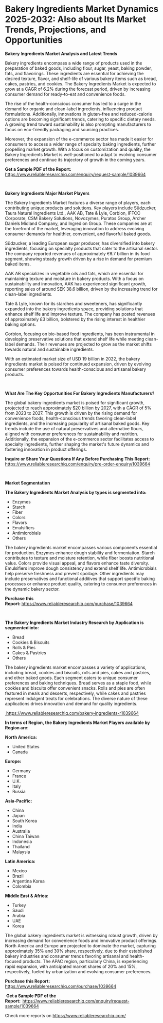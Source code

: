 <p><h1>Bakery Ingredients Market Dynamics 2025-2032: Also about Its Market Trends, Projections, and Opportunities</h1></p><p><strong>Bakery Ingredients Market Analysis and Latest Trends</strong></p>
<p><p>Bakery ingredients encompass a wide range of products used in the preparation of baked goods, including flour, sugar, yeast, baking powder, fats, and flavorings. These ingredients are essential for achieving the desired texture, flavor, and shelf-life of various bakery items such as bread, cakes, pastries, and cookies. The Bakery Ingredients Market is expected to grow at a CAGR of 6.2% during the forecast period, driven by increasing consumer demand for ready-to-eat and convenience foods. </p><p>The rise of the health-conscious consumer has led to a surge in the demand for organic and clean-label ingredients, influencing product formulations. Additionally, innovations in gluten-free and reduced-calorie options are becoming significant trends, catering to specific dietary needs. A growing trend toward sustainability is also prompting manufacturers to focus on eco-friendly packaging and sourcing practices. </p><p>Moreover, the expansion of the e-commerce sector has made it easier for consumers to access a wider range of specialty baking ingredients, further propelling market growth. With a focus on customization and quality, the Bakery Ingredients Market is well-positioned to adapt to evolving consumer preferences and continue its trajectory of growth in the coming years.</p></p>
<p><strong>Get a Sample PDF of the Report:&nbsp;</strong> <a href="https://www.reliableresearchiq.com/enquiry/request-sample/1039664?utm_campaign=2132&utm_medium=2&utm_source=Github&utm_content=ia&utm_term=14022025&utm_id=bakery-ingredients">https://www.reliableresearchiq.com/enquiry/request-sample/1039664</a></p>
<p>&nbsp;</p>
<p><strong>Bakery Ingredients Major Market Players</strong></p>
<p><p>The Bakery Ingredients Market features a diverse range of players, each contributing unique products and solutions. Key players include Südzucker, Taura Natural Ingredients Ltd., AAK AB, Tate & Lyle, Corbion, IFFCO Corporate, CSM Bakery Solutions, Novozymes, Puratos Group, Archer Daniels Midland Company, and Ingredion Group. These companies are at the forefront of the market, leveraging innovation to address evolving consumer demands for healthier, convenient, and flavorful baked goods.</p><p>Südzucker, a leading European sugar producer, has diversified into bakery ingredients, focusing on specialty products that cater to the artisanal sector. The company reported revenues of approximately €6.7 billion in its food segment, showing steady growth driven by a rise in demand for premium baked items.</p><p>AAK AB specializes in vegetable oils and fats, which are essential for maintaining texture and moisture in bakery products. With a focus on sustainability and innovation, AAK has experienced significant growth, reporting sales of around SEK 38.6 billion, driven by the increasing trend for clean-label ingredients.</p><p>Tate & Lyle, known for its starches and sweeteners, has significantly expanded into the bakery ingredients space, providing solutions that enhance shelf life and improve texture. The company has posted revenues of approximately £3 billion, bolstered by the rising interest in healthier baking options.</p><p>Corbion, focusing on bio-based food ingredients, has been instrumental in developing preservative solutions that extend shelf life while meeting clean-label demands. Their revenues are projected to grow as the market shifts towards natural and sustainable ingredients.</p><p>With an estimated market size of USD 19 billion in 2022, the bakery ingredients market is poised for continued expansion, driven by evolving consumer preferences towards health-conscious and artisanal bakery products.</p></p>
<p>&nbsp;</p>
<p><strong>What Are The Key Opportunities For Bakery Ingredients Manufacturers?</strong></p>
<p><p>The global bakery ingredients market is poised for significant growth, projected to reach approximately $20 billion by 2027, with a CAGR of 5% from 2023 to 2027. This growth is driven by the rising demand for convenience foods, health-conscious trends favoring clean-label ingredients, and the increasing popularity of artisanal baked goods. Key trends include the use of natural preservatives and alternative flours, aligned with consumer preferences for sustainability and nutrition. Additionally, the expansion of the e-commerce sector facilitates access to specialty ingredients, further shaping the market's future dynamics and fostering innovation in product offerings.</p></p>
<p><strong>Inquire or Share Your Questions If Any Before Purchasing This Report:</strong> <a href="https://www.reliableresearchiq.com/enquiry/pre-order-enquiry/1039664?utm_campaign=2132&utm_medium=2&utm_source=Github&utm_content=ia&utm_term=14022025&utm_id=bakery-ingredients">https://www.reliableresearchiq.com/enquiry/pre-order-enquiry/1039664</a></p>
<p>&nbsp;</p>
<p><strong>Market Segmentation</strong></p>
<p><strong>The Bakery Ingredients Market Analysis by types is segmented into:</strong></p>
<p><ul><li>Enzymes</li><li>Starch</li><li>Fiber</li><li>Colors</li><li>Flavors</li><li>Emulsifiers</li><li>Antimicrobials</li><li>Others</li></ul></p>
<p><p>The bakery ingredients market encompasses various components essential for production. Enzymes enhance dough stability and fermentation. Starch contributes to texture and moisture retention, while fiber boosts nutritional value. Colors provide visual appeal, and flavors enhance taste diversity. Emulsifiers improve dough consistency and extend shelf life. Antimicrobials help preserve freshness and prevent spoilage. Other ingredients may include preservatives and functional additives that support specific baking processes or enhance product quality, catering to consumer preferences in the dynamic bakery sector.</p></p>
<p><strong>Purchase this Report:&nbsp;</strong><a href="https://www.reliableresearchiq.com/purchase/1039664?utm_campaign=2132&utm_medium=2&utm_source=Github&utm_content=ia&utm_term=14022025&utm_id=bakery-ingredients">https://www.reliableresearchiq.com/purchase/1039664</a></p>
<p>&nbsp;</p>
<p><strong>The Bakery Ingredients Market Industry Research by Application is segmented into:</strong></p>
<p><ul><li>Bread</li><li>Cookies & Biscuits</li><li>Rolls & Pies</li><li>Cakes & Pastries</li><li>Others</li></ul></p>
<p><p>The bakery ingredients market encompasses a variety of applications, including bread, cookies and biscuits, rolls and pies, cakes and pastries, and other baked goods. Each segment caters to unique consumer preferences and baking techniques. Bread serves as a staple food, while cookies and biscuits offer convenient snacks. Rolls and pies are often featured in meals and desserts, respectively, while cakes and pastries represent indulgent treats for celebrations. The diverse nature of these applications drives innovation and demand for quality ingredients.</p></p>
<p><a href="https://www.reliableresearchiq.com/bakery-ingredients-r1039664?utm_campaign=2132&utm_medium=2&utm_source=Github&utm_content=ia&utm_term=14022025&utm_id=bakery-ingredients">&nbsp;https://www.reliableresearchiq.com/bakery-ingredients-r1039664</a></p>
<p><strong>In terms of Region, the Bakery Ingredients Market Players available by Region are:</strong></p>
<p>
    <p> <strong> North America: </strong>
        <ul>
            <li>United States</li>
            <li>Canada</li>
        </ul>
        </p> 
    <p> <strong> Europe: </strong>
        <ul>
            <li>Germany</li>
            <li>France</li>
            <li>U.K.</li>
            <li>Italy</li>
            <li>Russia</li>
        </ul>
        </p> 
    <p> <strong> Asia-Pacific: </strong>
        <ul>
            <li>China</li>
            <li>Japan</li>
            <li>South Korea</li>
            <li>India</li>
            <li>Australia</li>
            <li>China Taiwan</li>
            <li>Indonesia</li>
            <li>Thailand</li>
            <li>Malaysia</li>
        </ul>
        </p> 
    <p> <strong> Latin America: </strong>
        <ul>
            <li>Mexico</li>
            <li>Brazil</li>
            <li>Argentina Korea</li>
            <li>Colombia</li>
        </ul>
        </p> 
    <p> <strong> Middle East & Africa: </strong>
        <ul>
            <li>Turkey</li>
            <li>Saudi</li>
            <li>Arabia</li>
            <li>UAE</li>
            <li>Korea</li>
        </ul>
    </p>
    </p>
<p><p>The global bakery ingredients market is witnessing robust growth, driven by increasing demand for convenience foods and innovative product offerings. North America and Europe are projected to dominate the market, capturing approximately 35% and 30% share, respectively, due to their established bakery industries and consumer trends favoring artisanal and health-focused products. The APAC region, particularly China, is experiencing rapid expansion, with anticipated market shares of 20% and 15%, respectively, fueled by urbanization and evolving consumer preferences.</p></p>
<p><strong>Purchase this Report: </strong><a href="https://www.reliableresearchiq.com/purchase/1039664?utm_campaign=2132&utm_medium=2&utm_source=Github&utm_content=ia&utm_term=14022025&utm_id=bakery-ingredients">https://www.reliableresearchiq.com/purchase/1039664</a></p>
<p>&nbsp;<strong>Get a Sample PDF of the Report:&nbsp;&nbsp;</strong><a href="https://www.reliableresearchiq.com/enquiry/request-sample/1039664?utm_campaign=2132&utm_medium=2&utm_source=Github&utm_content=ia&utm_term=14022025&utm_id=bakery-ingredients">https://www.reliableresearchiq.com/enquiry/request-sample/1039664</a></p>
<p><strong></strong></p>
<p>Check more reports on <a href="https://www.reliableresearchiq.com/?utm_campaign=2132&utm_medium=2&utm_source=Github&utm_content=ia&utm_term=14022025&utm_id=bakery-ingredients">https://www.reliableresearchiq.com/</a></p>